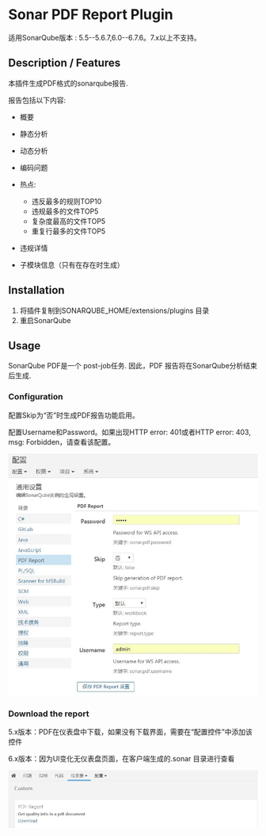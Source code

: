 Sonar PDF Report Plugin
=========================

适用SonarQube版本 : 5.5--5.6.7,6.0--6.7.6。7.x以上不支持。

## Description / Features

本插件生成PDF格式的sonarqube报告.

报告包括以下内容:

* 概要

* 静态分析

* 动态分析

* 编码问题

* 热点:
  * 违反最多的规则TOP10
  * 违规最多的文件TOP5
  * 复杂度最高的文件TOP5
  * 重复行最多的文件TOP5

* 违规详情

* 子模块信息（只有在存在时生成）


## Installation

1. 将插件复制到SONARQUBE_HOME/extensions/plugins 目录
1. 重启SonarQube

## Usage

SonarQube PDF是一个 post-job任务. 因此，PDF 报告将在SonarQube分析结束后生成.

### Configuration

配置Skip为“否”时生成PDF报告功能启用。

配置Username和Password。如果出现HTTP error: 401或者HTTP error: 403, msg: Forbidden，请查看该配置。

![Plugin Configuration](configuration.jpg?raw=true "Plugin Configuration")

### Download the report

5.x版本：PDF在仪表盘中下载，如果没有下载界面，需要在“配置控件”中添加该控件

6.x版本：因为UI变化无仪表盘页面，在客户端生成的.sonar 目录进行查看



![PDF Report example](output.jpg?raw=true "PDF Report example")